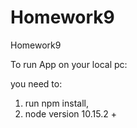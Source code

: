 # Homework9
Homework9

To run App on your local pc:

you need to: 

1. run npm install,
2. node version 10.15.2 + 
